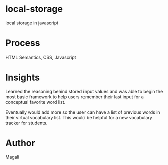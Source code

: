 # local-storage
local storage in javascript

# Process
HTML Semantics, CSS, Javascript

# Insights
Learned the reasoning behind stored input values and was able to begin the most basic framework to help users remember their last input for a conceptual favorite word list. 

Eventually would add more so the user can have a list of previous words in their virtual vocabulary list. This would be helpful for a new vocabulary tracker for students.

# Author
Magali